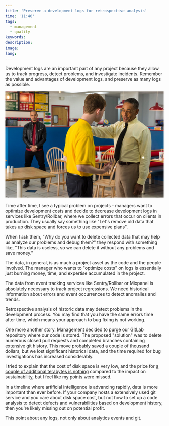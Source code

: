 ```yaml
---
title: 'Preserve a development logs for retrospective analysis'
time: '11:40'
tags:
  - management
  - quality
keywords:
description:
image:
lang:
---
```


Development logs are an important part of any project because they allow us to track progress, detect problems, and investigate incidents. Remember the value and advantages of development logs, and preserve as many logs as possible.

![The Better Call Saul TV series](<Better call Saul - Gustavo Fring.png>)

Time after time, I see a typical problem on projects - managers want to optimize development costs and decide to decrease development logs in services like Sentry/Rollbar, where we collect errors that occur on clients in production. They usually say something like "Let's remove old data that takes up disk space and forces us to use expensive plans".

When I ask them, "Why do you want to delete collected data that may help us analyze our problems and debug them?" they respond with something like, "This data is useless, so we can delete it without any problems and save money."

The data, in general, is as much a project asset as the code and the people involved. The manager who wants to "optimize costs" on logs is essentially just burning money, time, and expertise accumulated in the project.

The data from event tracking services like Sentry/Rollbar or Mixpanel is absolutely necessary to track project regressions. We need historical information about errors and event occurrences to detect anomalies and trends.

Retrospective analysis of historic data may detect problems in the development process. You may find that you have the same errors time after time, which means your approach to bug fixing is not working.

One more another story. Management decided to purge our GitLab repository where our code is stored. The proposed "solution" was to delete numerous closed pull requests and completed branches containing extensive git history. This move probably saved a couple of thousand dollars, but we lost significant historical data, and the time required for bug investigations has increased considerably.

I tried to explain that the cost of disk space is very low, and the price for [a couple of additional terabytes is nothing](https://ourworldindata.org/grapher/historical-cost-of-computer-memory-and-storage) compared to the impact on sustainability, but I feel like my points were missed.

In a timeline where artificial intelligence is advancing rapidly, data is more important than ever before. If your company hosts a extensively used git service and you care about disk space cost, but not how to set up a code analysis to detect defects and vulnerabilities based on development history, then you're likely missing out on potential profit.

This point about any logs, not only about analytics events and git.
